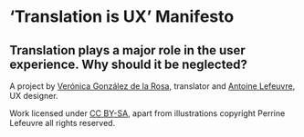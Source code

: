 # ‘Translation is UX’ Manifesto
## Translation plays a major role in the user experience. Why should it be neglected?

A project by [Verónica González de la Rosa](http://twitter.com/vgdelarosa), translator and [Antoine Lefeuvre](http://twitter.com/jiraisurfer), UX designer.

Work licensed under [CC BY-SA](https://creativecommons.org/licenses/by-sa/3.0/), apart from illustrations copyright Perrine Lefeuvre all rights reserved.